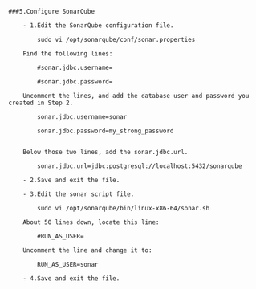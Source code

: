     ###5.Configure SonarQube

        - 1.Edit the SonarQube configuration file.
            
            sudo vi /opt/sonarqube/conf/sonar.properties

        Find the following lines:

            #sonar.jdbc.username=

            #sonar.jdbc.password=

        Uncomment the lines, and add the database user and password you created in Step 2.

            sonar.jdbc.username=sonar

            sonar.jdbc.password=my_strong_password


        Below those two lines, add the sonar.jdbc.url.

            sonar.jdbc.url=jdbc:postgresql://localhost:5432/sonarqube

        - 2.Save and exit the file.

        - 3.Edit the sonar script file.

            sudo vi /opt/sonarqube/bin/linux-x86-64/sonar.sh

        About 50 lines down, locate this line:

            #RUN_AS_USER=

        Uncomment the line and change it to:

            RUN_AS_USER=sonar

        - 4.Save and exit the file.